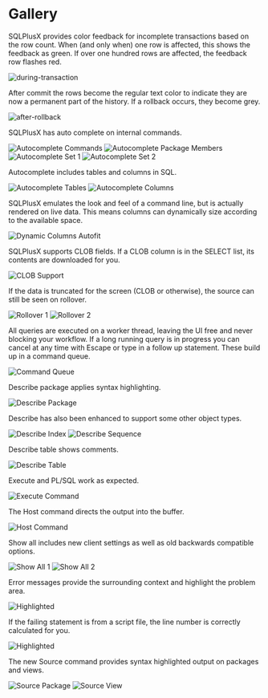 
# Gallery

SQLPlusX provides color feedback for incomplete transactions based on the row count.
When (and only when) one row is affected, this shows the feedback as green.  If over
one hundred rows are affected, the feedback row flashes red.

![during-transaction](./images/gallery/during-transaction.png)

After commit the rows become the regular text color to indicate they are now a permanent
part of the history.  If a rollback occurs, they become grey.

![after-rollback](./images/gallery/after-rollback.png)

SQLPlusX has auto complete on internal commands.

![Autocomplete Commands](./images/gallery/autocomplete-commands.png)
![Autocomplete Package Members](./images/gallery/autocomplete-package-members.png)
![Autocomplete Set 1](./images/gallery/autocomplete-set-1.png)
![Autocomplete Set 2](./images/gallery/autocomplete-set-2.png)

Autocomplete includes tables and columns in SQL.

![Autocomplete Tables](./images/gallery/autocomplete-tables.png)
![Autocomplete Columns](./images/gallery/autocomplete-columns.png)

SQLPlusX emulates the look and feel of a command line, but is actually rendered on live data.
This means columns can dynamically size according to the available space.

![Dynamic Columns Autofit](./images/gallery/autofit-columns.gif)

SQLPlusX supports CLOB fields.  If a CLOB column is in the SELECT list, its contents are 
downloaded for you.

![CLOB Support](./images/gallery/clob-support.png)

If the data is truncated for the screen (CLOB or otherwise), the source can still be seen on rollover.

![Rollover 1](./images/gallery/rollover-1.png)
![Rollover 2](./images/gallery/rollover-2.png)

All queries are executed on a worker thread, leaving the UI free and never blocking your workflow.
If a long running query is in progress you can cancel at any time with Escape or type in a follow 
up statement.  These build up in a command queue.

![Command Queue](./images/gallery/command-queue.png)

Describe package applies syntax highlighting.

![Describe Package](./images/gallery/describe-package.png)

Describe has also been enhanced to support some other object types.

![Describe Index](./images/gallery/describe-index.png)
![Describe Sequence](./images/gallery/describe-sequence.png)

Describe table shows comments.

![Describe Table](./images/gallery/describe-table.png)

Execute and PL/SQL work as expected.

![Execute Command](./images/gallery/execute-command.png)

The Host command directs the output into the buffer.

![Host Command](./images/gallery/host-command.png)

Show all includes new client settings as well as old backwards compatible options.

![Show All 1](./images/gallery/show-all-1.png)
![Show All 2](./images/gallery/show-all-2.png)

Error messages provide the surrounding context and highlight the problem area.

![Highlighted](./images/gallery/highlighted-errors.png)

If the failing statement is from a script file, the line number is correctly calculated for you.

![Highlighted](./images/gallery/highlighted-errors-script.png)

The new Source command provides syntax highlighted output on packages and views.

![Source Package](./images/gallery/source-package.png)
![Source View](./images/gallery/source-view.png)




